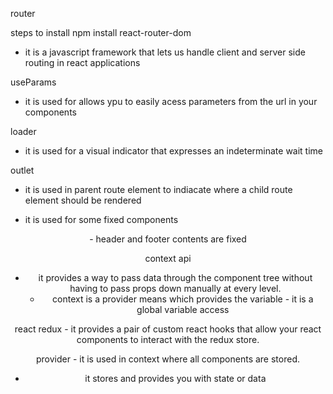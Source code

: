  router

  steps to install
     npm install react-router-dom

   - it is a javascript framework that lets us handle client and server side routing in react applications


useParams
   -  it is used for allows ypu to easily acess parameters from the url in your components

loader
   - it is used for a visual indicator that expresses an indeterminate wait time

outlet 
   - it is used in parent route element to indiacate where a child route element should be rendered

   - it is used for some fixed components
   <header>
   <outlet>
   <footer>
     - header and footer contents are fixed 

  context api
   - it provides a way to pass data through the component tree without having to pass props down manually at every level.
     - context is a provider means which provides the variable
    - it is a global variable access

   react redux
    - it provides a pair of custom react hooks that allow your react components to interact with the redux store.
  

   provider
     - it is used in context where all components are stored.
   -  it stores and provides you with state or data